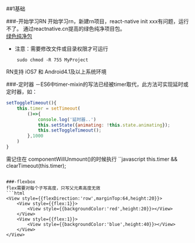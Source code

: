 ##1基础

###-开始学习RN
开始学习rn，新建rn项目，react-native init xxx有问题，运行不了。
通过reactnative.cn提高的绿色纯净项目包。<br/>
[绿色纯净包](http://bbs.reactnative.cn/topic/11/react-native)<br/>
* 注意：需要修改文件或目录权限才可运行
```linux
	sudo chmod -R 755 MyProject
```
RN支持 iOS7 和 Android4.1及以上系统环境

###-定时器
－ES6中timer-mixin的写法已经被timer取代，此方法可实现延时或定时器，如：
```javascript
setToggleTimeout(){
    this.timer = setTimeout(
        ()=>{
            console.log('延时器..')
            this.setState({animating: !this.state.animating});
            this.setToggleTimeout();
        },1000
    )
}
```
需记住在 componentWillUnmount()的时候执行
``javascript
    this.timer && clearTimeout(this.timer);
```

###-flexbox
flex需要对每个子写高度，只写父元素高度无效
```html
<View style={{flexDirection:'row',marginTop:64,height:20}}>
    <View style={{flex:1}}>
        <View style={{backgroundColor:'red',height:20}}></View>
    </View>
    <View style={{flex:1}}>
        <View style={{backgroundColor:'blue',height:40}}></View>
    </View>
</View>
```



